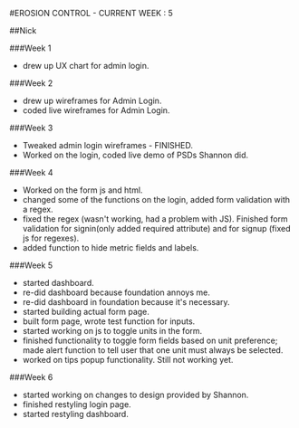 #EROSION CONTROL - CURRENT WEEK : 5

##Nick

###Week 1
* drew up UX chart for admin login.

###Week 2
* drew up wireframes for Admin Login.
* coded live wireframes for Admin Login.

###Week 3
* Tweaked admin login wireframes - FINISHED.
* Worked on the login, coded live demo of PSDs Shannon did.

###Week 4
* Worked on the form js and html.
* changed some of the functions on the login, added form validation with a regex.
* fixed the regex (wasn't working, had a problem with JS). Finished form validation for signin(only added required attribute) and for signup (fixed js for regexes).
* added function to hide metric fields and labels.

###Week 5
* started dashboard.
* re-did dashboard because foundation annoys me.
* re-did dashboard in foundation because it's necessary.
* started building actual form page.
* built form page, wrote test function for inputs.
* started working on js to toggle units in the form.
* finished functionality to toggle form fields based on unit preference; made alert function to tell user that one unit must always be selected.
* worked on tips popup functionality. Still not working yet.

###Week 6
* started working on changes to design provided by Shannon.
* finished restyling login page.
* started restyling dashboard.
